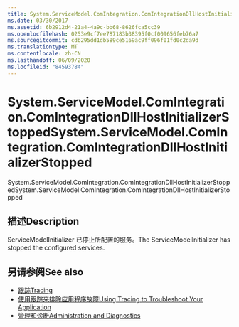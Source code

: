 ```yaml
---
title: System.ServiceModel.ComIntegration.ComIntegrationDllHostInitializerStopped
ms.date: 03/30/2017
ms.assetid: 6b2912d4-21a4-4a9c-bb68-8626fca5cc39
ms.openlocfilehash: 0253e9cf7ee787183b38395f0cf009656feb76a7
ms.sourcegitcommit: cdb295dd1db589ce5169ac9ff096f01fd0c2da9d
ms.translationtype: MT
ms.contentlocale: zh-CN
ms.lasthandoff: 06/09/2020
ms.locfileid: "84593784"
---
```

# <a name="systemservicemodelcomintegrationcomintegrationdllhostinitializerstopped"></a><span data-ttu-id="10f19-102">System.ServiceModel.ComIntegration.ComIntegrationDllHostInitializerStopped</span><span class="sxs-lookup"><span data-stu-id="10f19-102">System.ServiceModel.ComIntegration.ComIntegrationDllHostInitializerStopped</span></span>
<span data-ttu-id="10f19-103">System.ServiceModel.ComIntegration.ComIntegrationDllHostInitializerStopped</span><span class="sxs-lookup"><span data-stu-id="10f19-103">System.ServiceModel.ComIntegration.ComIntegrationDllHostInitializerStopped</span></span>  
  
## <a name="description"></a><span data-ttu-id="10f19-104">描述</span><span class="sxs-lookup"><span data-stu-id="10f19-104">Description</span></span>  
 <span data-ttu-id="10f19-105">ServiceModelInitializer 已停止所配置的服务。</span><span class="sxs-lookup"><span data-stu-id="10f19-105">The ServiceModelInitializer has stopped the configured services.</span></span>  
  
## <a name="see-also"></a><span data-ttu-id="10f19-106">另请参阅</span><span class="sxs-lookup"><span data-stu-id="10f19-106">See also</span></span>

- [<span data-ttu-id="10f19-107">跟踪</span><span class="sxs-lookup"><span data-stu-id="10f19-107">Tracing</span></span>](index.md)
- [<span data-ttu-id="10f19-108">使用跟踪来排除应用程序故障</span><span class="sxs-lookup"><span data-stu-id="10f19-108">Using Tracing to Troubleshoot Your Application</span></span>](using-tracing-to-troubleshoot-your-application.md)
- [<span data-ttu-id="10f19-109">管理和诊断</span><span class="sxs-lookup"><span data-stu-id="10f19-109">Administration and Diagnostics</span></span>](../index.md)
